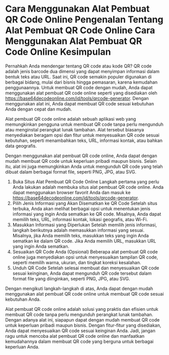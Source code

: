 Cara Menggunakan Alat Pembuat QR Code Online Pengenalan Tentang Alat Pembuat QR Code Online Cara Menggunakan Alat Pembuat QR Code Online Kesimpulan
===================================================================================================================================================

Pernahkah Anda mendengar tentang QR code atau kode QR? QR code adalah jenis barcode dua dimensi yang dapat menyimpan informasi dalam bentuk teks atau URL. Saat ini, QR code semakin populer digunakan di berbagai bidang, mulai dari bisnis hingga pemasaran, karena kemudahan penggunaannya. Untuk membuat QR code dengan mudah, Anda dapat menggunakan alat pembuat QR code online seperti yang disediakan oleh <https://base64decodeonline.com/id/tools/qrcode-generator>. Dengan menggunakan alat ini, Anda dapat membuat QR code sesuai kebutuhan Anda dengan cepat dan mudah.

Alat pembuat QR code online adalah sebuah aplikasi web yang memungkinkan pengguna untuk membuat QR code tanpa perlu mengunduh atau menginstal perangkat lunak tambahan. Alat tersebut biasanya menyediakan beragam opsi dan fitur untuk menyesuaikan QR code sesuai kebutuhan, seperti menambahkan teks, URL, informasi kontak, atau bahkan data geografis.

Dengan menggunakan alat pembuat QR code online, Anda dapat dengan mudah membuat QR code untuk keperluan pribadi maupun bisnis. Selain itu, alat ini juga memungkinkan Anda untuk mengunduh QR code yang telah dibuat dalam berbagai format file, seperti PNG, JPG, atau SVG.

1. Buka Situs Alat Pembuat QR Code Online Langkah pertama yang perlu Anda lakukan adalah membuka situs alat pembuat QR code online. Anda dapat menggunakan browser favorit Anda dan masuk ke <https://base64decodeonline.com/id/tools/qrcode-generator>.
2. Pilih Jenis Informasi yang Akan Disematkan ke QR Code Setelah situs terbuka, Anda akan melihat berbagai opsi untuk menentukan jenis informasi yang ingin Anda sematkan ke QR code. Misalnya, Anda dapat memilih teks, URL, informasi kontak, lokasi geografis, atau Wi-Fi.
3. Masukkan Informasi yang Diperlukan Setelah memilih jenis informasi, langkah berikutnya adalah memasukkan informasi yang sesuai. Misalnya, jika Anda memilih teks, masukkan teks yang ingin Anda sematkan ke dalam QR code. Jika Anda memilih URL, masukkan URL yang ingin Anda sematkan.
4. Sesuaikan QR Code Anda (Opsional) Beberapa alat pembuat QR code online juga menyediakan opsi untuk menyesuaikan tampilan QR code, seperti memilih warna, ukuran, dan tingkat koreksi kesalahan.
5. Unduh QR Code Setelah selesai membuat dan menyesuaikan QR code sesuai keinginan, Anda dapat mengunduh QR code tersebut dalam format file yang diinginkan, seperti PNG, JPG, atau SVG.

Dengan mengikuti langkah-langkah di atas, Anda dapat dengan mudah menggunakan alat pembuat QR code online untuk membuat QR code sesuai kebutuhan Anda.

Alat pembuat QR code online adalah solusi yang praktis dan efisien untuk membuat QR code tanpa perlu mengunduh perangkat lunak tambahan. Dengan adanya alat ini, siapapun dapat dengan mudah membuat QR code untuk keperluan pribadi maupun bisnis. Dengan fitur-fitur yang disediakan, Anda dapat menyesuaikan QR code sesuai keinginan Anda. Jadi, jangan ragu untuk mencoba alat pembuat QR code online dan manfaatkan kemudahannya dalam membuat QR code yang berguna untuk berbagai keperluan Anda.